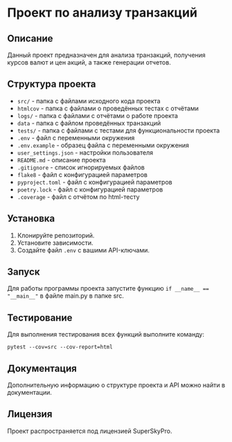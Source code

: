 # Проект по анализу транзакций

## Описание

Данный проект предназначен для анализа транзакций, получения курсов валют и цен акций, а также генерации отчетов.

## Структура проекта

- `src/` - папка с файлами исходного кода проекта
- `htmlcov` - папка с файлами о проведённых тестах с отчётами
- `logs/` - папка с файлами с отчётами о работе проекта
- `data` - папка с файлом проведённых транзакций
- `tests/` - папка с файлами с тестами для функциональности проекта
- `.env` - файл с переменными окружения
- `.env.example` - образец файла с переменными окружения
- `user_settings.json` - настройки пользователя
- `README.md` - описание проекта
- `.gitignore` - список игнорируемых файлов
- `flake8` - файл с конфигурацией параметров
- `pyproject.toml` - файл с конфигурацией параметров
- `poetry.lock` - файл с конфигурацией параметров
- `.coverage` - файл с отчётом по html-тесту

## Установка

1. Клонируйте репозиторий.
2. Установите зависимости.
3. Создайте файл `.env` с вашими API-ключами.

## Запуск

Для работы программы проекта запустите функцию `if __name__ == "__main__"` в файле main.py в папке src.

## Тестирование

Для выполнения тестирования всех функций выполните команду:
```
pytest --cov=src --cov-report=html
```

## Документация

Дополнительную информацию о структуре проекта и API можно найти в документации.

## Лицензия

Проект распространяется под лицензией SuperSkyPro.
